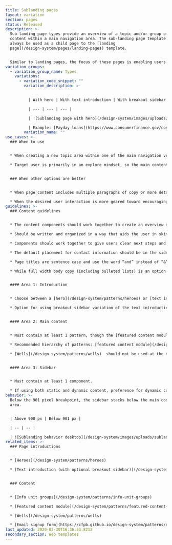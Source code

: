 ```yaml
---
title: Sublanding pages
layout: variation
section: pages
status: Released
description: >-
  Sub-landing page types provide an overview of a topic and/or group of related
  content within a main navigation area. The sub-landing page template should
  always be used as a child page to the [landing
  page](/design-system/pages/landing-pages) template.


  Similar to landing pages, the focus of these pages is enabling users to quickly understand a topic area and select the specific information that meets their need. Unlike the landing page, this template allows for lengthier content components to allow for further explanation of a topic if needed.
variation_groups:
  - variation_group_name: Types
    variations:
      - variation_code_snippet: ""
        variation_description: >-
          

          | With hero | With text introduction | With breakout sidebar |

          | --- | --- | --- |

          | ![Sublanding page with hero](/design-system/images/uploads/sublanding_examplea.jpg) | ![Sublanding page with text introduction](/design-system/images/uploads/sublanding_examplec.jpg) | ![Sublanding page with breakout sidebar](/design-system/images/uploads/sublanding_exampleb.jpg) |

          | Example: [Payday loans](https://www.consumerfinance.gov/consumer-tools/payday-loans/) | Example: [Financial education for adults](https://www.consumerfinance.gov/consumer-tools/educator-tools/adult-financial-education/) | Example: [Rulemaking](https://www.consumerfinance.gov/policy-compliance/rulemaking/)
        variation_name: ""
use_cases: >-
  ### When to use


  * When creating a new topic area within one of the main navigation verticals.

  * Target user is primarily in an explore mindset, so the main content of this page should be focused on introducing them to the topic and directing them to the specific content that will meet their needs.


  ### When other options are better


  * When page content includes multiple paragraphs of copy or more detailed definitions or explanations.

  * When the desired user interaction is more geared toward encouraging users to sit down and read something or engage deeply with an interactive tool.
guidelines: >-
  ### Content guidelines


  * The content components should work together to create an overview of the information held within the section and how it relates back to the main navigation section.

  * Should be written and organized in a way that aids the user in skimming and quickly navigating to lower-level pages where they’ll find the information they need.

  * Components should work together to give users clear next steps and calls to actions; give them the opportunity to decide quickly what content is relevant to them and where they should go next.

  * The default placement for contact information should be in the sidebar. Only use the main content area when contact information is of extra significance or directly ties into the main objective of the page.

  * Page titles are sentence case and use the word “and” instead of “&”. (Note that navigation labels follows a different style.)

  * While full width body copy (including bulleted lists) is an option in this template, it should be used sparingly.


  #### Area 1: Introduction


  * Choose between a [hero](/design-system/patterns/heroes) or [text introduction](/design-system/patterns/text-introductions) for this area.

  * Option for using breakout sidebar variation of the text introduction.


  #### Area 2: Main content


  * Must contain at least 1 pattern, though the [featured content module](/design-system/patterns/featured-content-module) or [well](/design-system/patterns/wells) should not stand on their own.

  * Recommended hierarchy of patterns: [featured content module](/design-system/patterns/featured-content-module), [info unit groups](/design-system/patterns/info-unit-groups), [wells](/design-system/patterns/wells), and full width body copy.

  * [Wells](/design-system/patterns/wells)  should not be used at the top of this area if the hero is used to introduce the page.


  #### Area 3: Sidebar


  * Must contain at least 1 component.

  * If using both static and dynamic content, preference for dynamic content to appear above static content.
behavior: >-
  Below the 901 pixel breakpoint, the sidebar stacks below the main content
  area.


  | Above 900 px | Below 901 px |

  | -- | -- |

  | ![Sublanding behavior desktop](/design-system/images/uploads/sublanding_behavior_desktop.jpg) | ![Sublanding behavior mobile](/design-system/images/uploads/sublanding_behavior_mobile.jpg) |
related_items: >-
  ### Page introductions


  * [Heroes](/design-system/patterns/heroes)

  * [Text introduction (with optional breakout sidebar)](/design-system/patterns/text-introductions)


  ### Content


  * [Info unit groups](/design-system/patterns/info-unit-groups)

  * [Featured content module](/design-system/patterns/featured-content-module)

  * [Wells](/design-system/patterns/wells)

  * [Email signup form](https://cfpb.github.io/design-system/patterns/e-mail-signup-forms)
last_updated: 2020-03-30T16:36:53.821Z
secondary_section: Web templates
---
```

